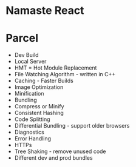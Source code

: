 # Namaste React

# Parcel

- Dev Build
- Local Server
- HMT = Hot Module Replacement
- File Watching Algorithm - written in C++
- Caching - Faster Builds
- Image Optimization
- Minification
- Bundling
- Compress or Minify
- Consistent Hashing
- Code Splitting
- Differential Bundling - support older browsers
- Diagnostics
- Error Handling
- HTTPs
- Tree Shaking - remove unused code
- Different dev and prod bundles
